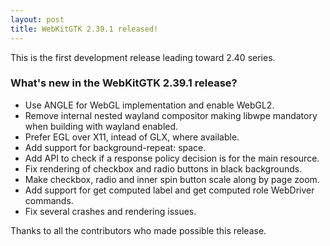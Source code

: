 ```yaml
---
layout: post
title: WebKitGTK 2.39.1 released!
---
```


This is the first development release leading toward 2.40 series.

### What's new in the WebKitGTK 2.39.1 release?

 - Use ANGLE for WebGL implementation and enable WebGL2.
 - Remove internal nested wayland compositor making libwpe mandatory when building with wayland enabled.
 - Prefer EGL over X11, intead of GLX, where available.
 - Add support for background-repeat: space.
 - Add API to check if a response policy decision is for the main resource.
 - Fix rendering of checkbox and radio buttons in black backgrounds.
 - Make checkbox, radio and inner spin button scale along by page zoom.
 - Add support for get computed label and get computed role WebDriver commands.
 - Fix several crashes and rendering issues.

Thanks to all the contributors who made possible this release.